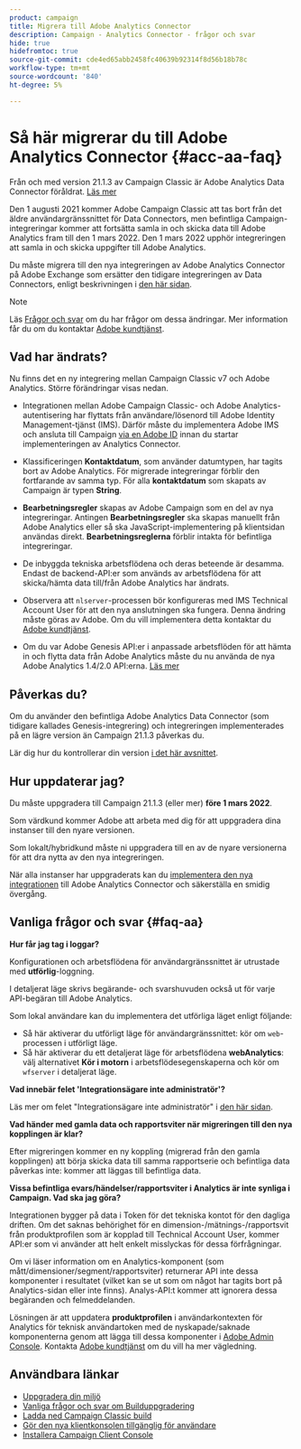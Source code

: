 ```yaml
---
product: campaign
title: Migrera till Adobe Analytics Connector
description: Campaign - Analytics Connector - frågor och svar
hide: true
hidefromtoc: true
source-git-commit: cde4ed65abb2458fc40639b92314f8d56b18b78c
workflow-type: tm+mt
source-wordcount: '840'
ht-degree: 5%

---
```


# Så här migrerar du till Adobe Analytics Connector {#acc-aa-faq}

Från och med version 21.1.3 av Campaign Classic är Adobe Analytics Data Connector föråldrat. [Läs mer](https://experienceleague.adobe.com/docs/analytics/import/dataconnectors/data-connectors-eol.html)

Den 1 augusti 2021 kommer Adobe Campaign Classic att tas bort från det äldre användargränssnittet för Data Connectors, men befintliga Campaign-integreringar kommer att fortsätta samla in och skicka data till Adobe Analytics fram till den 1 mars 2022. Den 1 mars 2022 upphör integreringen att samla in och skicka uppgifter till Adobe Analytics.

Du måste migrera till den nya integreringen av Adobe Analytics Connector på Adobe Exchange som ersätter den tidigare integreringen av Data Connectors, enligt beskrivningen i [den här sidan](../platform/using/adobe-analytics-connector.md).


>[!NOTE]
>
>Läs [Frågor och svar](#faq-aa) om du har frågor om dessa ändringar. Mer information får du om du kontaktar [Adobe kundtjänst](https://helpx.adobe.com/sv/enterprise/admin-guide.html/enterprise/using/support-for-experience-cloud.ug.html).


## Vad har ändrats?

Nu finns det en ny integrering mellan Campaign Classic v7 och Adobe Analytics. Större förändringar visas nedan.

* Integrationen mellan Adobe Campaign Classic- och Adobe Analytics-autentisering har flyttats från användare/lösenord till Adobe Identity Management-tjänst (IMS). Därför måste du implementera Adobe IMS och ansluta till Campaign [via en Adobe ID](../integrations/using/about-adobe-id.md) innan du startar implementeringen av Analytics Connector.

* Klassificeringen **Kontaktdatum**, som använder datumtypen, har tagits bort av Adobe Analytics. För migrerade integreringar förblir den fortfarande av samma typ. För alla **kontaktdatum** som skapats av Campaign är typen **String**.

* **Bearbetningsregler** skapas av Adobe Campaign som en del av nya integreringar. Antingen **Bearbetningsregler** ska skapas manuellt från Adobe Analytics eller så ska JavaScript-implementering på klientsidan användas direkt. **Bearbetningsreglerna** förblir intakta för befintliga integreringar.

* De inbyggda tekniska arbetsflödena och deras beteende är desamma. Endast de backend-API:er som används av arbetsflödena för att skicka/hämta data till/från Adobe Analytics har ändrats.

* Observera att `nlserver`-processen bör konfigureras med IMS Technical Account User för att den nya anslutningen ska fungera. Denna ändring måste göras av Adobe. Om du vill implementera detta kontaktar du [Adobe kundtjänst](https://helpx.adobe.com/enterprise/admin-guide.html/enterprise/using/support-for-experience-cloud.ug.html).

* Om du var Adobe Genesis API:er i anpassade arbetsflöden för att hämta in och flytta data från Adobe Analytics måste du nu använda de nya Adobe Analytics 1.4/2.0 API:erna. [Läs mer](https://adobeexchangeec.zendesk.com/hc/en-us/articles/360047148832-Replacements-for-Data-Connector-API-calls)

## Påverkas du?

Om du använder den befintliga Adobe Analytics Data Connector (som tidigare kallades Genesis-integrering) och integreringen implementerades på en lägre version än Campaign 21.1.3 påverkas du.

Lär dig hur du kontrollerar din version [i det här avsnittet](../platform/using/launching-adobe-campaign.md#getting-your-campaign-version).

## Hur uppdaterar jag?

Du måste uppgradera till Campaign 21.1.3 (eller mer) **före 1 mars 2022**.

Som värdkund kommer Adobe att arbeta med dig för att uppgradera dina instanser till den nyare versionen.

Som lokalt/hybridkund måste ni uppgradera till en av de nyare versionerna för att dra nytta av den nya integreringen.

När alla instanser har uppgraderats kan du [implementera den nya integrationen](../platform/using/adobe-analytics-connector.md) till Adobe Analytics Connector och säkerställa en smidig övergång.


## Vanliga frågor och svar {#faq-aa}

**Hur får jag tag i loggar?**

Konfigurationen och arbetsflödena för användargränssnittet är utrustade med **utförlig**-loggning.

I detaljerat läge skrivs begärande- och svarshuvuden också ut för varje API-begäran till Adobe Analytics.

Som lokal användare kan du implementera det utförliga läget enligt följande:

* Så här aktiverar du utförligt läge för användargränssnittet: kör om `web`-processen i utförligt läge.
* Så här aktiverar du ett detaljerat läge för arbetsflödena **webAnalytics**: välj alternativet **Kör i motorn** i arbetsflödesegenskaperna och kör om `wfserver` i detaljerat läge.

**Vad innebär felet &#39;Integrationsägare inte administratör&#39;?**

Läs mer om felet &quot;Integrationsägare inte administratör&quot; i [den här sidan](https://adobeexchangeec.zendesk.com/hc/en-us/articles/360035167932-Adobe-Analytics-Data-Connectors-Integration-Owner-Not-Admin-Error).

**Vad händer med gamla data och rapportsviter när migreringen till den nya kopplingen är klar?**

Efter migreringen kommer en ny koppling (migrerad från den gamla kopplingen) att börja skicka data till samma rapportserie och befintliga data påverkas inte: kommer att läggas till befintliga data.

**Vissa befintliga evars/händelser/rapportsviter i Analytics är inte synliga i Campaign. Vad ska jag göra?**

Integrationen bygger på data i Token för det tekniska kontot för den dagliga driften. Om det saknas behörighet för en dimension-/mätnings-/rapportsvit från produktprofilen som är kopplad till Technical Account User, kommer API:er som vi använder att helt enkelt misslyckas för dessa förfrågningar.

Om vi läser information om en Analytics-komponent (som mått/dimensioner/segment/rapportsviter) returnerar API inte dessa komponenter i resultatet (vilket kan se ut som om något har tagits bort på Analytics-sidan eller inte finns). Analys-API:t kommer att ignorera dessa begäranden och felmeddelanden.

Lösningen är att uppdatera **produktprofilen** i användarkontexten för Analytics för teknisk användartoken med de nyskapade/saknade komponenterna genom att lägga till dessa komponenter i [Adobe Admin Console](https://adminconsole.adobe.com/). Kontakta [Adobe kundtjänst](https://helpx.adobe.com/enterprise/admin-guide.html/enterprise/using/support-for-experience-cloud.ug.html) om du vill ha mer vägledning.

## Användbara länkar

* [Uppgradera din miljö](../production/using/build-upgrade.md)
* [Vanliga frågor och svar om Builduppgradering](../platform/using/faq-build-upgrade.md)
* [Ladda ned Campaign Classic build](https://experience.adobe.com/#/downloads/content/software-distribution/en/campaign.html)
* [Gör den nya klientkonsolen tillgänglig för användare](../installation/using/client-console-availability-for-windows.md)
* [Installera Campaign Client Console](../installation/using/installing-the-client-console.md)
